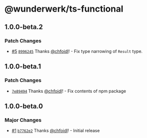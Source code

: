 # @wunderwerk/ts-functional

## 1.0.0-beta.2

### Patch Changes

- [#5](https://github.com/wunderwerkio/ts-functional/pull/5) [`8996245`](https://github.com/wunderwerkio/ts-functional/commit/8996245627bd280caf2081fb73fab186a674ae45) Thanks [@chfoidl](https://github.com/chfoidl)! - Fix type narrowing of `Result` type.

## 1.0.0-beta.1

### Patch Changes

- [`7e89494`](https://github.com/wunderwerkio/ts-functional/commit/7e8949425e2eed4c353b1979aed2c483c2b77e18) Thanks [@chfoidl](https://github.com/chfoidl)! - Fix contents of npm package

## 1.0.0-beta.0

### Major Changes

- [#1](https://github.com/wunderwerkio/ts-functional/pull/1) [`b7762e2`](https://github.com/wunderwerkio/ts-functional/commit/b7762e268278cbd703575c65b9b92e384cd99878) Thanks [@chfoidl](https://github.com/chfoidl)! - Initial release
